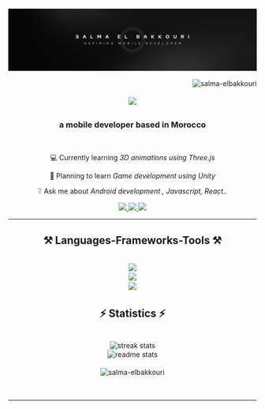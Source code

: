 [![Banner](./banner-img.png)](https://github.com/salma-elbakkouri)

<img align="right" src="https://komarev.com/ghpvc/?username=salma-elbakkouri&label=Profile%20views&color=0e75b6&style=flat" alt="salma-elbakkouri" />

<h1 align="center" >
  <a  href="https://git.io/typing-svg">
    <img  src="https://readme-typing-svg.herokuapp.com/?font=Righteous&size=35&center=true&width=500&height=70&duration=4000&lines=Hi+There+👋🏻;+I'm+Salma+El+bakkouri;"/>
  </a>
</h1>
<!--&color=00827c add this after +I'm+Salma+El+bakkouri; for color change-->
<h3 align="center">a mobile developer based in Morocco</h3>

<br/>

<div align="center">
  
💻 Currently learning *3D animations using Three.js*

🎯 Planning to learn *Game development using Unity*

❔ Ask me about *Android development , Javascript, React..*

</div>

<div align="center">
  <a href="mailto:elbakkourisalmaa@gmail.com" target="_blank">
    <img src="https://img.shields.io/badge/Gmail-333333?style=for-the-badge&logo=gmail&logoColor=red" target="_blank" />
  </a>

  <a href="https://www.linkedin.com/in/salma-el-bakkouri-b6a848283/" target="_blank">
    <img src="https://img.shields.io/badge/LinkedIn-0077B5?style=for-the-badge&logo=linkedin&logoColor=white" target="_blank" />
  </a>

  <a href="https://example.com/portfolio-not-available" target="_blank">
    <img src="https://img.shields.io/badge/Portfolio-FF5722?style=for-the-badge&logo=sqlite&logoColor=white" target="_blank"/>
  </a>

</div>

<hr/>

<h2 align="center">⚒️ Languages-Frameworks-Tools ⚒️</h2>
</br>
<div align="center">
  <a href="https://slillicons.dev">
    <img src="https://skillicons.dev/icons?i=react,angular,javascript,nodejs,java,typescript"/><br>
    <img src="https://skillicons.dev/icons?i=html,css,tailwind,bootstrap,sass,flutter"/><br>
    <img src="https://skillicons.dev/icons?i=firebase,mysql,github,figma,photoshop,illustrator"/><br>
  </a>
</div>

<h2 align="center">⚡ Statistics ⚡</h2>
<br>
<div align=center>
<img align="center"  height="200" width="450"  src="https://streak-stats.demolab.com/?user=salma-elbakkouri&count private=true&theme=react&border_radius-10" alt="streak stats"/>
  <br/>
<img align="center" height="200" width="450"   src="https://github-readme-stats-salesp07.vercel.app/api?username=salma-elbakkouri&count_private-true&show_icons=true&theme=react&rank_icon-github&border_radius-10" alt="readme stats" /> 
<br/><br/>
<img align="center" width="450"  src="https://github-readme-stats.vercel.app/api/top-langs?username=salma-elbakkouri&show_icons=true&locale=en&layout=compact&theme=react&border_radius=5&size_weight=0.5&count_weight=0.5&exclude_repo=github-readme-stats" alt="salma-elbakkouri" />
<br/>
</div>
<br/><br/>
<hr/>




